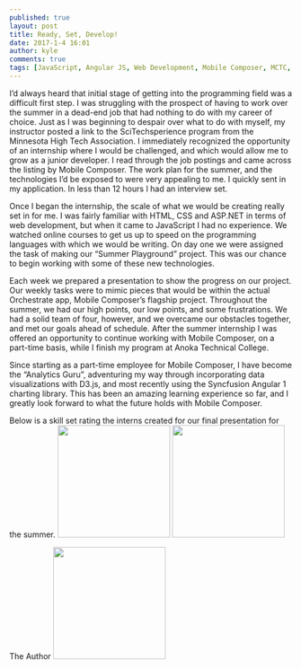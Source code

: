 ```yaml
---
published: true
layout: post
title: Ready, Set, Develop!
date: 2017-1-4 16:01
author: kyle 
comments: true
tags: [JavaScript, Angular JS, Web Development, Mobile Composer, MCTC, ITEC, Entry level developer, Jr. Developer, Junior developer ]
---
```



I’d always heard that initial stage of getting into the programming field was a difficult first step.  I was struggling with the prospect of having to work over the summer in a dead-end job that had nothing to do with my career of choice.  Just as I was beginning to despair over what to do with myself, my instructor posted a link to the SciTechsperience program from the Minnesota High Tech Association.  I immediately recognized the opportunity of an internship where I would be challenged, and which would allow me to grow as a junior developer.  I read through the job postings and came across the listing by Mobile Composer.  The work plan for the summer, and the technologies I’d be exposed to were very appealing to me.  I quickly sent in my application.  In less than 12 hours I had an interview set.

Once I began the internship, the scale of what we would be creating really set in for me. I was fairly familiar with HTML, CSS and ASP.NET in terms of web development, but when it came to JavaScript I had no experience. We watched online courses to get us up to speed on the programming languages with which we would be writing.  On day one we were assigned the task of making our “Summer Playground” project.  This was our chance to begin working with some of these new technologies.

Each week we prepared a presentation to show the progress on our project.  Our weekly tasks were to mimic pieces that would be within the actual Orchestrate app, Mobile Composer’s flagship project.  Throughout the summer, we had our high points, our low points, and some frustrations.  We had a solid team of four, however, and we overcame our obstacles together, and met our goals ahead of schedule.  After the summer internship I was offered an opportunity to continue working with Mobile Composer, on a part-time basis, while I finish my program at Anoka Technical College.

Since starting as a part-time employee for Mobile Composer, I have become the “Analytics Guru”, adventuring my way through incorporating data visualizations with D3.js, and most recently using the Syncfusion Angular 1 charting library.  This has been an amazing learning experience so far, and I greatly look forward to what the future holds with Mobile Composer.

Below is a skill set rating the interns created for our final presentation for the summer.
<img src="{{site.baseurl}}/images/2017-01-06/StartingSkills.JPG" style="height: 200px; width: 200px">
<img src="{{site.baseurl}}/images/2017-01-06/EndingSkills.JPG" style="height: 200px; width: 200px">

The Author
<img src="{{site.baseurl}}/images/2017-01-06/KyleNicole.jpg" style="height: 200px; width: 200px">